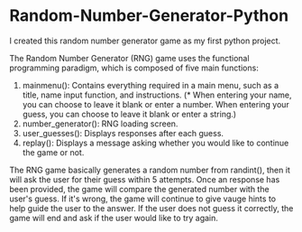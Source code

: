# Random-Number-Generator-Python

I created this random number generator game as my first python project.

The Random Number Generator (RNG) game uses the functional programming paradigm, which is composed of five main functions:
1. mainmenu(): 
   Contains everything required in a main menu, such as a title, name input function, and instructions.
   (* When entering your name, you can choose to leave it blank or enter a number. When entering your guess, you can choose to leave it blank or enter a string.)
2. number_generator(): 
   RNG loading screen.
3. user_guesses():
   Displays responses after each guess.
4. replay(): 
   Displays a message asking whether you would like to continue the game or not.
  
  
The RNG game basically generates a random number from randint(), then it will ask the user for their guess within 5 attempts.
Once an response has been provided, the game will compare the generated number with the user's guess. If it's wrong, the game
will continue to give vauge hints to help guide the user to the answer. If the user does not guess it correctly, the game will
end and ask if the user would like to try again.
